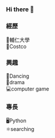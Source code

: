 ### Hi there 👋

### 經歷
🏫輔仁大學 \
🏬Costco 

### 興趣
💃Dancing \
🎥drama \
💻computer game

### 專長
🖥️Python \
⚛️searching



